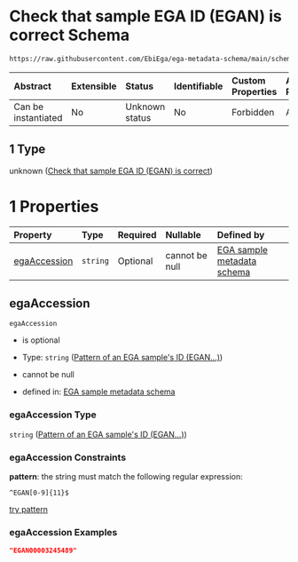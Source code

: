 # Check that sample EGA ID (EGAN) is correct Schema

```txt
https://raw.githubusercontent.com/EbiEga/ega-metadata-schema/main/schemas/EGA.sample.json#/properties/objectId/allOf/1
```



| Abstract            | Extensible | Status         | Identifiable | Custom Properties | Additional Properties | Access Restrictions | Defined In                                                                   |
| :------------------ | :--------- | :------------- | :----------- | :---------------- | :-------------------- | :------------------ | :--------------------------------------------------------------------------- |
| Can be instantiated | No         | Unknown status | No           | Forbidden         | Allowed               | none                | [EGA.sample.json\*](../../../schemas/EGA.sample.json "open original schema") |

## 1 Type

unknown ([Check that sample EGA ID (EGAN) is correct](ega-10-properties-objects-ids-block-allof-check-that-sample-ega-id-egan-is-correct.md))

# 1 Properties

| Property                      | Type     | Required | Nullable       | Defined by                                                                                                                                                                                                                     |
| :---------------------------- | :------- | :------- | :------------- | :----------------------------------------------------------------------------------------------------------------------------------------------------------------------------------------------------------------------------- |
| [egaAccession](#egaaccession) | `string` | Optional | cannot be null | [EGA sample metadata schema](ega-4-defs-pattern-of-an-ega-samples-id-egan.md "https://raw.githubusercontent.com/EbiEga/ega-metadata-schema/main/schemas/EGA.sample.json#/properties/objectId/allOf/1/properties/egaAccession") |

## egaAccession



`egaAccession`

* is optional

* Type: `string` ([Pattern of an EGA sample's ID (EGAN...)](ega-4-defs-pattern-of-an-ega-samples-id-egan.md))

* cannot be null

* defined in: [EGA sample metadata schema](ega-4-defs-pattern-of-an-ega-samples-id-egan.md "https://raw.githubusercontent.com/EbiEga/ega-metadata-schema/main/schemas/EGA.sample.json#/properties/objectId/allOf/1/properties/egaAccession")

### egaAccession Type

`string` ([Pattern of an EGA sample's ID (EGAN...)](ega-4-defs-pattern-of-an-ega-samples-id-egan.md))

### egaAccession Constraints

**pattern**: the string must match the following regular expression:&#x20;

```regexp
^EGAN[0-9]{11}$
```

[try pattern](https://regexr.com/?expression=%5EEGAN%5B0-9%5D%7B11%7D%24 "try regular expression with regexr.com")

### egaAccession Examples

```json
"EGAN00003245489"
```
